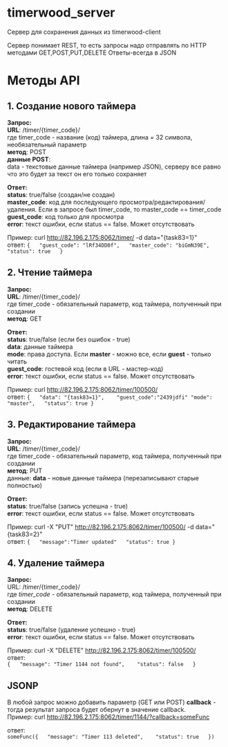 timerwood_server
================

Сервер для сохранения данных из timerwood-client

Сервер понимает REST, то есть запросы надо отправлять по HTTP методами GET,POST,PUT,DELETE
Ответы-всегда в JSON

# Методы API

## 1. Создание нового таймера

**Запрос:**  
**URL**: /timer/{timer_code}/  
где timer_code - название (код) таймера, длина = 32 символа, необязательный параметр  
**метод**: POST  
**данные POST**:  
data - текстовые данные таймера (например JSON), серверу все равно что это будет за текст он его только сохраняет

**Ответ:**  
**status**: true/false (создан/не создан)  
**master_code**: код для последующего просмотра/редактирования/удаления. Если в запросе был timer_code, то master_code == timer_code  
**guest_code**: код только для просмотра  
**error**: текст ошибки, если status == false. Может отсутствовать

Пример: curl http://82.196.2.175:8062/timer/ -d data="{task83=1}"  
ответ: 
`{  
  "guest_code": "lRf34DD0f",  
  "master_code": "biGmN39E",  
  "status": true  
}`


## 2. Чтение таймера
**Запрос:**  
**URL**: /timer/{timer_code}/  
где timer_code - обязательный параметр, код таймера, полученный при создании   
**метод**: GET  


**Ответ:**  
**status**: true/false (если без ошибок - true)  
**data**: данные таймера  
**mode**: права доступа. Если **master** - можно все, если **guest** - только читать  
**guest_code**: гостевой код (если в URL - мастер-код)  
**error**: текст ошибки, если status == false. Может отсутствовать

Пример: curl http://82.196.2.175:8062/timer/100500/  
ответ: 
`{  
  "data": "{task83=1}",   
  "guest_code":"2439jdfi"
  "mode": "master",  
  "status": true
}`


## 3. Редактирование таймера
**Запрос:**  
**URL**: /timer/{timer_code}/  
где timer_code - обязательный параметр, код таймера, полученный при создании   
**метод**: PUT  
данные:
**data** - новые данные таймера (перезаписывают старые полностью)  

**Ответ:**  
**status**: true/false (запись успешна - true)  
**error**: текст ошибки, если status == false. Может отсутствовать 

Пример: curl -X "PUT" http://82.196.2.175:8062/timer/100500/  -d data="{task83=2}"  
ответ: 
`{  
  "message":"Timer updated"  
  "status": true
}`

## 4. Удаление таймера
**Запрос:**  
URL: /timer/{timer_code}/  
где _timer_code_ - обязательный параметр, код таймера, полученный при создании   
**метод**: DELETE  

**Ответ:**  
**status**: true/false (удаление успешно - true)  
**error**: текст ошибки, если status == false. Может отсутствовать 

Пример: curl -X "DELETE" http://82.196.2.175:8062/timer/100500/    
ответ:   
`{  
  "message": "Timer 1144 not found",   
  "status": false  
}`


## JSONP  
В любой запрос можно добавить параметр (GET или POST) **callback** - тогда результат запроса будет обернут в значение callback.  
Пример: curl http://82.196.2.175:8062/timer/1144/?callback=someFunc

ответ:   
`someFunc({  
  "message": "Timer 113 deleted",   
  "status": true  
})`
